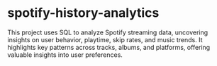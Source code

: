 # spotify-history-analytics
 This project uses SQL to analyze Spotify streaming data, uncovering insights on user behavior, playtime, skip rates, and music trends. It highlights key patterns across tracks, albums, and platforms, offering valuable insights into user preferences.
